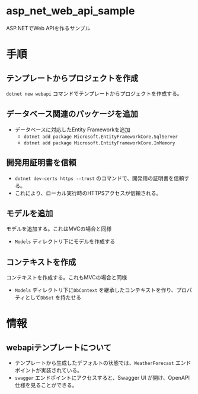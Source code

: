 # asp_net_web_api_sample
ASP.NETでWeb APIを作るサンプル

# 手順
## テンプレートからプロジェクトを作成
`dotnet new webapi` コマンドでテンプレートからプロジェクトを作成する。

## データベース関連のパッケージを追加

- データベースに対応したEntity Frameworkを追加  
  - `dotnet add package Microsoft.EntityFrameworkCore.SqlServer`
  - `dotnet add package Microsoft.EntityFrameworkCore.InMemory`

## 開発用証明書を信頼
- `dotnet dev-certs https --trust` のコマンドで、開発用の証明書を信頼する。
- これにより、ローカル実行時のHTTPSアクセスが信頼される。


## モデルを追加

モデルを追加する。これはMVCの場合と同様

- `Models` ディレクトリ下にモデルを作成する

## コンテキストを作成
コンテキストを作成する。これもMVCの場合と同様

- `Models` ディレクトリ下に`DbContext` を継承したコンテキストを作り、プロパティとして`DbSet` を持たせる 

# 情報
## webapiテンプレートについて

- テンプレートから生成したデフォルトの状態では、`WeatherForecast` エンドポイントが実装されている。
- `swagger` エンドポイントにアクセスすると、Swagger UI が開け、OpenAPI仕様を見ることができる。
